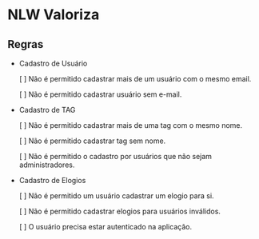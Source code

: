 # NLW Valoriza

## Regras

- Cadastro de Usuário

  [ ] Não é permitido cadastrar mais de um usuário com o mesmo email.

  [ ] Não é permitido cadastrar usuário sem e-mail.

- Cadastro de TAG

  [ ] Não é permitido cadastrar mais de uma tag com o mesmo nome.

  [ ] Não é permitido cadastrar tag sem nome.

  [ ] Não é permitido o cadastro por usuários que não sejam administradores.

- Cadastro de Elogios

  [ ] Não é permitido um usuário cadastrar um elogio para si.

  [ ] Não é permitido cadastrar elogios para usuários inválidos.

  [ ] O usuário precisa estar autenticado na aplicação.

